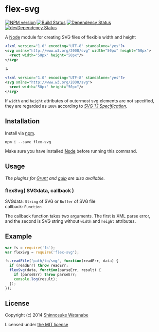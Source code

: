 # flex-svg

[![NPM version](https://badge.fury.io/js/flex-svg.png)](http://badge.fury.io/js/flex-svg)
[![Build Status](https://travis-ci.org/shinnn/node-flex-svg.png?branch=master)](https://travis-ci.org/shinnn/node-flex-svg)
[![Dependency Status](https://david-dm.org/shinnn/node-flex-svg.png)](https://david-dm.org/shinnn/node-flex-svg)
[![devDependency Status](https://david-dm.org/shinnn/node-flex-svg/dev-status.png)](https://david-dm.org/shinnn/node-flex-svg#info=devDependencies)

A [Node](http://nodejs.org/) module for creating SVG files of flexible width and height

```xml
<?xml version="1.0" encoding="UTF-8" standalone="yes"?>
<svg xmlns="http://www.w3.org/2000/svg" width="50px" height="50px">
  <rect width="50px" height="50px"/>
</svg>
```

↓

```xml
<?xml version="1.0" encoding="UTF-8" standalone="yes"?>
<svg xmlns="http://www.w3.org/2000/svg">
  <rect width="50px" height="50px"/>
</svg>
```

If `width` and `height` attributes of outermost svg elements are not specified, they are regarded as `100%` according to [*SVG 1.1 Specification*](http://www.w3.org/TR/SVG11/struct.html#SVGElementWidthAttribute).

## Installation

Install via [npm](https://npmjs.org/).

```
npm i --save flex-svg
```

Make sure you have installed [Node](http://nodejs.org/) before running this command.

## Usage

*The plugins for [Grunt](https://github.com/shinnn/grunt-flex-svg) and [gulp](https://github.com/shinnn/gulp-flex-svg) are also available.*

### flexSvg( SVGdata, callback )

SVGdata: `String` of SVG or `Buffer` of SVG file  
callback: `Function`

The callback function takes two arguments. The first is XML parse error, and the second is SVG string without `width` and `height` attributes.

## Example

```javascript
var fs = require('fs');
var flexSvg = require('flex-svg');

fs.readFile('path/to/svg', function(readErr, data) {
  if (readErr) throw readErr;
  flexSvg(data, function(parseErr, result) {
    if (parseErr) throw parseErr;
    console.log(result);
  });
});
```

## License

Copyright (c) 2014 [Shinnosuke Watanabe](https://github.com/shinnn)

Licensed under [the MIT license](./LICENSE)
